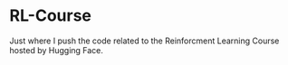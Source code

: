 # RL-Course

Just where I push the code related to the Reinforcment Learning Course hosted by Hugging Face.
